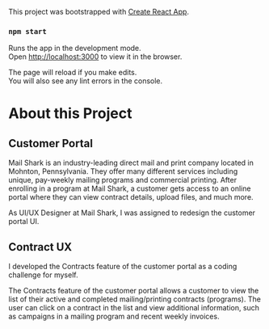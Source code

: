 This project was bootstrapped with [Create React App](https://github.com/facebook/create-react-app).

### `npm start`

Runs the app in the development mode.<br />
Open [http://localhost:3000](http://localhost:3000) to view it in the browser.

The page will reload if you make edits.<br />
You will also see any lint errors in the console.

# About this Project

## Customer Portal

Mail Shark is an industry-leading direct mail and print company located in Mohnton, Pennsylvania. They offer many different services including unique, pay-weekly mailing programs and commercial printing. After enrolling in a program at Mail Shark, a customer gets access to an online portal where they can view contract details, upload files, and much more.

As UI/UX Designer at Mail Shark, I was assigned to redesign the customer portal UI.

## Contract UX

I developed the Contracts feature of the customer portal as a coding challenge for myself.

The Contracts feature of the customer portal allows a customer to view the list of their active and completed mailing/printing contracts (programs). The user can click on a contract in the list and view additional information, such as campaigns in a mailing program and recent weekly invoices.

